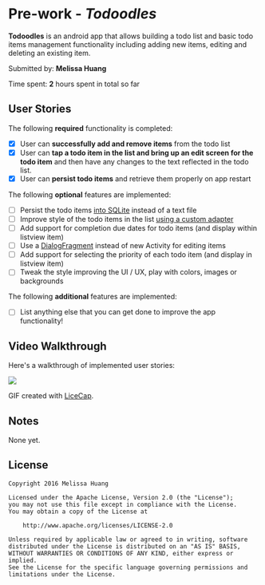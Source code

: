 # Pre-work - *Todoodles*

**Todoodles** is an android app that allows building a todo list and basic todo items management functionality including adding new items, editing and deleting an existing item.

Submitted by: **Melissa Huang**

Time spent: **2** hours spent in total so far

## User Stories

The following **required** functionality is completed:

* [x] User can **successfully add and remove items** from the todo list
* [x] User can **tap a todo item in the list and bring up an edit screen for the todo item** and then have any changes to the text reflected in the todo list.
* [x] User can **persist todo items** and retrieve them properly on app restart

The following **optional** features are implemented:

* [ ] Persist the todo items [into SQLite](http://guides.codepath.com/android/Persisting-Data-to-the-Device#sqlite) instead of a text file
* [ ] Improve style of the todo items in the list [using a custom adapter](http://guides.codepath.com/android/Using-an-ArrayAdapter-with-ListView)
* [ ] Add support for completion due dates for todo items (and display within listview item)
* [ ] Use a [DialogFragment](http://guides.codepath.com/android/Using-DialogFragment) instead of new Activity for editing items
* [ ] Add support for selecting the priority of each todo item (and display in listview item)
* [ ] Tweak the style improving the UI / UX, play with colors, images or backgrounds

The following **additional** features are implemented:

* [ ] List anything else that you can get done to improve the app functionality!

## Video Walkthrough 

Here's a walkthrough of implemented user stories:

![](http://i.imgur.com/a7LhLeq.gif)

GIF created with [LiceCap](http://www.cockos.com/licecap/).

## Notes

None yet.

## License

    Copyright 2016 Melissa Huang

    Licensed under the Apache License, Version 2.0 (the "License");
    you may not use this file except in compliance with the License.
    You may obtain a copy of the License at

        http://www.apache.org/licenses/LICENSE-2.0

    Unless required by applicable law or agreed to in writing, software
    distributed under the License is distributed on an "AS IS" BASIS,
    WITHOUT WARRANTIES OR CONDITIONS OF ANY KIND, either express or implied.
    See the License for the specific language governing permissions and
    limitations under the License.
